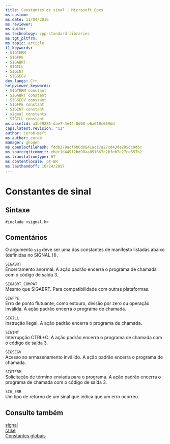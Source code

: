 ```yaml
---
title: Constantes de sinal | Microsoft Docs
ms.custom: 
ms.date: 11/04/2016
ms.reviewer: 
ms.suite: 
ms.technology: cpp-standard-libraries
ms.tgt_pltfrm: 
ms.topic: article
f1_keywords:
- SIGTERM
- SIGFPE
- SIGABRT
- SIGILL
- SIGINT
- SIGSEGV
dev_langs: C++
helpviewer_keywords:
- SIGTERM constant
- SIGABRT constant
- SIGSEGV constant
- SIGFPE constant
- SIGINT constant
- signal constants
- SIGILL constant
ms.assetid: a3b39281-dae7-4e44-8d68-e6a610c669dd
caps.latest.revision: "11"
author: corob-msft
ms.author: corob
manager: ghogen
ms.openlocfilehash: fddb279acfbb6d8841ac17a27cd43de205dc9dbc
ms.sourcegitcommit: ebec1d449f2bd98aa851667c2bfeb7e27ce657b2
ms.translationtype: HT
ms.contentlocale: pt-BR
ms.lasthandoff: 10/24/2017
---
```

# <a name="signal-constants"></a>Constantes de sinal
## <a name="syntax"></a>Sintaxe  
  
```  
#include <signal.h>  
```  
  
## <a name="remarks"></a>Comentários  
 O argumento `sig` deve ser uma das constantes de manifesto listadas abaixo (definidas no SIGNAL.H).  
  
 `SIGABRT`  
 Encerramento anormal. A ação padrão encerra o programa de chamada com o código de saída 3.  
  
 `SIGABRT_COMPAT`  
 Mesmo que SIGABRT. Para compatibilidade com outras plataformas.  
  
 `SIGFPE`  
 Erro de ponto flutuante, como estouro, divisão por zero ou operação inválida. A ação padrão encerra o programa de chamada.  
  
 `SIGILL`  
 Instrução ilegal. A ação padrão encerra o programa de chamada.  
  
 `SIGINT`  
 Interrupção CTRL+C. A ação padrão encerra o programa de chamada com o código de saída 3.  
  
 `SIGSEGV`  
 Acesso ao armazenamento inválido. A ação padrão encerra o programa de chamada.  
  
 `SIGTERM`  
 Solicitação de término enviada para o programa. A ação padrão encerra o programa de chamada com o código de saída 3.  
  
 `SIG_ERR`  
 Um tipo de retorno de um sinal que indica que um erro ocorreu.  
  
## <a name="see-also"></a>Consulte também  
 [signal](../c-runtime-library/reference/signal.md)   
 [raise](../c-runtime-library/reference/raise.md)   
 [Constantes globais](../c-runtime-library/global-constants.md)